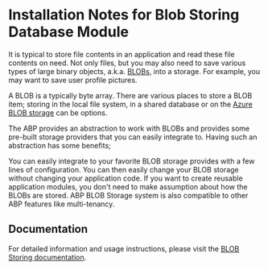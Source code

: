 # Installation Notes for Blob Storing Database Module

It is typical to store file contents in an application and read these file contents on need. Not only files, but you may also need to save various types of large binary objects, a.k.a. [BLOBs](https://en.wikipedia.org/wiki/Binary_large_object), into a storage. For example, you may want to save user profile pictures.

A BLOB is a typically byte array. There are various places to store a BLOB item; storing in the local file system, in a shared database or on the [Azure BLOB storage](https://azure.microsoft.com/en-us/products/storage/blobs/) can be options.

The ABP provides an abstraction to work with BLOBs and provides some pre-built storage providers that you can easily integrate to. Having such an abstraction has some benefits;

You can easily integrate to your favorite BLOB storage provides with a few lines of configuration.
You can then easily change your BLOB storage without changing your application code.
If you want to create reusable application modules, you don't need to make assumption about how the BLOBs are stored.
ABP BLOB Storage system is also compatible to other ABP features like multi-tenancy.

## Documentation

For detailed information and usage instructions, please visit the [BLOB Storing documentation](https://abp.io/docs/latest/framework/infrastructure/blob-storing). 